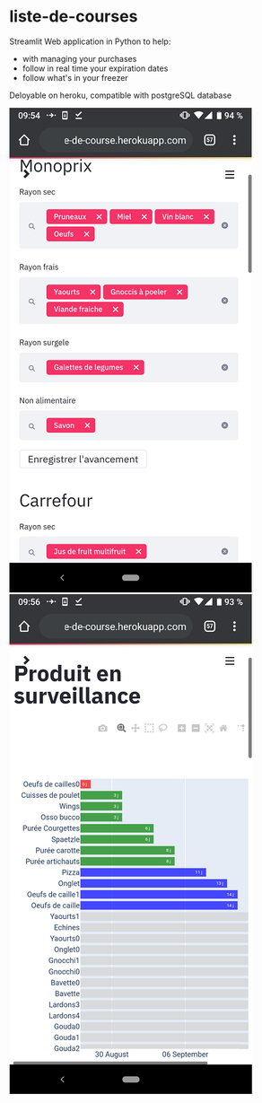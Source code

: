 # liste-de-courses

Streamlit Web application in Python to help:
- with managing your purchases
- follow in real time your expiration dates
- follow what's in your freezer

Deloyable on heroku, compatible with postgreSQL database

![Image screenshot1](Screenshot_1_mini.png)
![Image screenshot2](Screenshot_2_mini.png)
